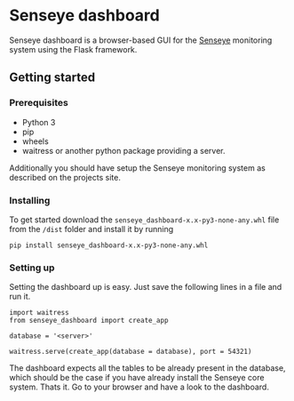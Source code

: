 # Senseye dashboard

Senseye dashboard is a browser-based GUI for the [Senseye](https://github.com/RSchleutker/senseye) monitoring system using the Flask framework.

## Getting started

### Prerequisites

* Python 3
* pip
* wheels
* waitress or another python package providing a server.

Additionally you should have setup the Senseye monitoring system as described on the projects site.

### Installing

To get started download the `senseye_dashboard-x.x-py3-none-any.whl` file from the `/dist` folder and install it by running

```
pip install senseye_dashboard-x.x-py3-none-any.whl
```

### Setting up

Setting the dashboard up is easy. Just save the following lines in a file and run it.

```
import waitress
from senseye_dashboard import create_app

database = '<server>'

waitress.serve(create_app(database = database), port = 54321)
```

The dashboard expects all the tables to be already present in the database, which should be the case if you have already install the Senseye core system. Thats it. Go to your browser and have a look to the dashboard.